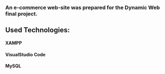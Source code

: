 ### An e-commerce web-site was prepared for the Dynamic Web final project.
## Used Technologies:
#### XAMPP 
#### VisualStudio Code
#### MySQL





